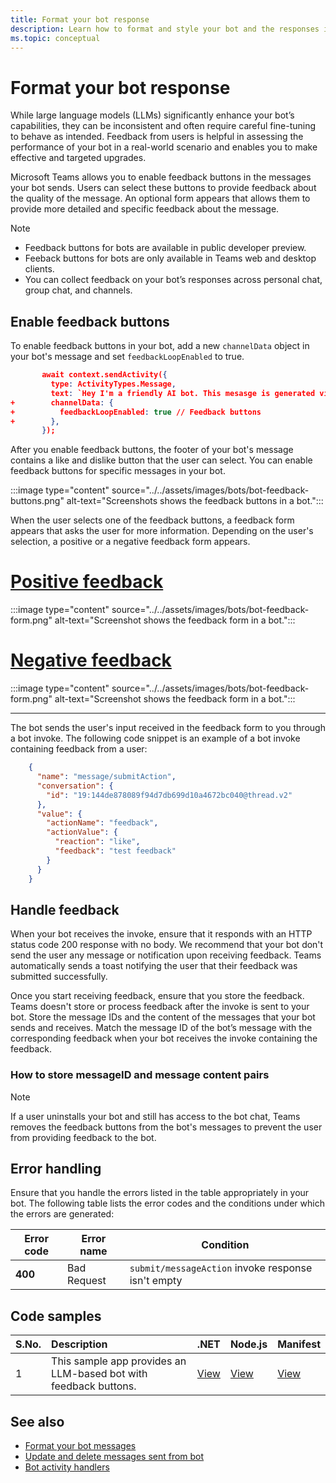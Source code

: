 ```yaml
---
title: Format your bot response
description: Learn how to format and style your bot and the responses it generates for users.
ms.topic: conceptual
---
```


# Format your bot response

While large language models (LLMs) significantly enhance your bot’s capabilities, they can be inconsistent and often require careful fine-tuning to behave as intended. Feedback from users is helpful in assessing the performance of your bot in a real-world scenario and enables you to make effective and targeted upgrades.

Microsoft Teams allows you to enable feedback buttons in the messages your bot sends. Users can select these buttons to provide feedback about the quality of the message. An optional form appears that allows them to provide more detailed and specific feedback about the message.

> [!NOTE]
>
> * Feedback buttons for bots are available in public developer preview.
> * Feeback buttons for bots are only available in Teams web and desktop clients.
> * You can collect feedback on your bot’s responses across personal chat, group chat, and channels.

## Enable feedback buttons

To enable feedback buttons in your bot, add a new `channelData` object in your bot's message and set `feedbackLoopEnabled` to true.

```json
       await context.sendActivity({
         type: ActivityTypes.Message,
         text: `Hey I'm a friendly AI bot. This mesasge is generated via AI - ${txt}`,
+        channelData: {
+          feedbackLoopEnabled: true // Feedback buttons 
+        },
       });
```

After you enable feedback buttons, the footer of your bot's message contains a like and dislike button that the user can select. You can enable feedback buttons for specific messages in your bot.

:::image type="content" source="../../assets/images/bots/bot-feedback-buttons.png" alt-text="Screenshots shows the feedback buttons in a bot.":::

When the user selects one of the feedback buttons, a feedback form appears that asks the user for more information. Depending on the user's selection, a positive or a negative feedback form appears.

# [Positive feedback](#tab/pos)

:::image type="content" source="../../assets/images/bots/bot-feedback-form.png" alt-text="Screenshot shows the feedback form in a bot.":::

# [Negative feedback](#tab/neg)

:::image type="content" source="../../assets/images/bots/bot-feedback-form.png" alt-text="Screenshot shows the feedback form in a bot.":::

---

The bot sends the user's input received in the feedback form to you through a bot invoke. The following code snippet is an example of a bot invoke containing feedback from a user:

```json
    {
      "name": "message/submitAction",
      "conversation": {
        "id": "19:144de878089f94d7db699d10a4672bc040@thread.v2"
      },
      "value": {
        "actionName": "feedback",
        "actionValue": {
          "reaction": "like",
          "feedback": "test feedback"
        }
      }
    }
```

## Handle feedback

When your bot receives the invoke, ensure that it responds with an HTTP status code 200 response with no body. We recommend that your bot don't send the user any message or notification upon receiving feedback. Teams automatically sends a toast notifying the user that their feedback was submitted successfully.

Once you start receiving feedback, ensure that you store the feedback. Teams doesn't store or process feedback after the invoke is sent to your bot. Store the message IDs and the content of the messages that your bot sends and receives. Match the message ID of the bot’s message with the corresponding feedback when your bot receives the invoke containing the feedback.

### How to store messageID and message content pairs

> [!NOTE]
> If a user uninstalls your bot and still has access to the bot chat, Teams removes the feedback buttons from the bot's messages to prevent the user from providing feedback to the bot.

## Error handling

Ensure that you handle the errors listed in the table appropriately in your bot. The following table lists the error codes and the conditions under which the errors are generated:

| Error code | Error name | Condition |
| --------- | --------------- | -------- |
| **400** | Bad Request | `submit/messageAction` invoke response isn't empty |

## Code samples

| S.No. | Description | .NET | Node.js | Manifest |
|:--|:--|:--|---|---|
| 1 | This sample app provides an LLM-based bot with feedback buttons. | [View](https://github.com/OfficeDev/Microsoft-Teams-Samples) | [View](https://github.com/OfficeDev/Microsoft-Teams-Samples) | [View](https://github.com/OfficeDev/Microsoft-Teams-Samples) |

## See also

* [Format your bot messages](format-your-bot-messages.md)
* [Update and delete messages sent from bot](update-and-delete-bot-messages.md)
* [Bot activity handlers](../bot-basics.md)
